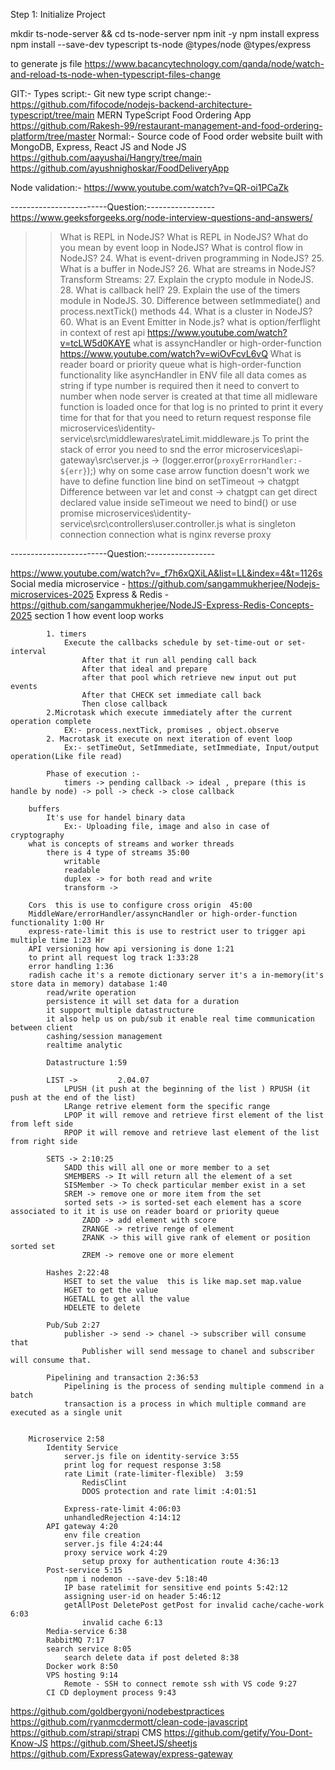 Step 1: Initialize Project

mkdir ts-node-server && cd ts-node-server
npm init -y
npm install express
npm install --save-dev typescript ts-node @types/node @types/express

to generate js file
https://www.bacancytechnology.com/qanda/node/watch-and-reload-ts-node-when-typescript-files-change

GIT:-
Types script:-
Git new type script change:-
https://github.com/fifocode/nodejs-backend-architecture-typescript/tree/main
MERN TypeScript Food Ordering App
https://github.com/Rakesh-99/restaurant-management-and-food-ordering-platform/tree/master
Normal:-
Source code of Food order website built with MongoDB, Express, React JS and Node JS
https://github.com/aayushai/Hangry/tree/main
https://github.com/ayushnighoskar/FoodDeliveryApp

Node validation:-
https://www.youtube.com/watch?v=QR-oi1PCaZk

------------------------Question:-----------------
https://www.geeksforgeeks.org/node-interview-questions-and-answers/

> > What is REPL in NodeJS?
> > What is REPL in NodeJS?
> > What do you mean by event loop in NodeJS?
> > What is control flow in NodeJS? 24. What is event-driven programming in NodeJS? 25. What is a buffer in NodeJS? 26. What are streams in NodeJS?
> > Transform Streams: 27. Explain the crypto module in NodeJS. 28. What is callback hell? 29. Explain the use of the timers module in NodeJS. 30. Difference between setImmediate() and process.nextTick() methods 44. What is a cluster in NodeJS? 60. What is an Event Emitter in Node.js?
> > what is option/ferflight in context of rest api
> > https://www.youtube.com/watch?v=tcLW5d0KAYE
> > what is assyncHandler or high-order-function
> > https://www.youtube.com/watch?v=wiOvFcvL6vQ
> > What is reader board or priority queue
> > what is high-order-function functionality like asyncHandler
> > in ENV file all data comes as string if type number is required then it need to convert to number
> > when node server is created at that time all midleware function is loaded once for that log is no printed to print it every time for that for that you need to return request response file microservices\identity-service\src\middlewares\rateLimit.middleware.js
> > To print the stack of error you need to snd the error microservices\api-gateway\src\server.js -> (logger.error(`proxyErrorHandler:- ${err}`);)
> > why on some case arrow function doesn't work we have to define function line bind on setTimeout -> chatgpt
> > Difference between var let and const -> chatgpt
> > can get direct declared value inside seTimeout we need to bind() or use promise microservices\identity-service\src\controllers\user.controller.js
> > what is singleton connection connection
> > what is nginx reverse proxy

------------------------Question:-----------------

https://www.youtube.com/watch?v=_f7h6xQXiLA&list=LL&index=4&t=1126s
Social media microservice - https://github.com/sangammukherjee/Nodejs-microservices-2025
Express & Redis - https://github.com/sangammukherjee/NodeJS-Express-Redis-Concepts-2025
section 1
how event loop works

            1. timers
                Execute the callbacks schedule by set-time-out or set-interval
                    After that it run all pending call back
                    After that ideal and prepare
                    after that pool which retrieve new input out put events
                    After that CHECK set immediate call back
                    Then close callback
            2.Microtask which execute immediately after the current operation complete
                EX:- process.nextTick, promises , object.observe
            2. Macrotask it execute on next iteration of event loop
                Ex:- setTimeOut, SetImmediate, setImmediate, Input/output operation(Like file read)

            Phase of execution :-
                timers -> pending callback -> ideal , prepare (this is handle by node) -> poll -> check -> close callback

        buffers
            It's use for handel binary data
                Ex:- Uploading file, image and also in case of cryptography
        what is concepts of streams and worker threads
            there is 4 type of streams 35:00
                writable
                readable
                duplex -> for both read and write
                transform ->

        Cors  this is use to configure cross origin  45:00
        MiddleWare/errorHandler/assyncHandler or high-order-function functionality 1:00 Hr
        express-rate-limit this is use to restrict user to trigger api multiple time 1:23 Hr
        API versioning how api versioning is done 1:21
        to print all request log track 1:33:28
        error handling 1:36
        radish cache it's a remote dictionary server it's a in-memory(it's store data in memory) database 1:40
            read/write operation
            persistence it will set data for a duration
            it support multiple datastructure
            it also help us on pub/sub it enable real time communication between client
            cashing/session management
            realtime analytic

            Datastructure 1:59

            LIST ->         2.04.07
                LPUSH (it push at the beginning of the list ) RPUSH (it push at the end of the list)
                LRange retrive element form the specific range
                LPOP it will remove and retrieve first element of the list from left side
                RPOP it will remove and retrieve last element of the list from right side

            SETS -> 2:10:25
                SADD this will all one or more member to a set
                SMEMBERS -> It will return all the element of a set
                SISMember -> To check particular member exist in a set
                SREM -> remove one or more item from the set
                sorted sets -> is sorted-set each element has a score associated to it it is use on reader board or priority queue
                    ZADD -> add element with score
                    ZRANGE -> retrive renge of element
                    ZRANK -> this will give rank of element or position sorted set
                    ZREM -> remove one or more element

            Hashes 2:22:48
                HSET to set the value  this is like map.set map.value
                HGET to get the value
                HGETALL to get all the value
                HDELETE to delete

            Pub/Sub 2:27
                publisher -> send -> chanel -> subscriber will consume that
                    Publisher will send message to chanel and subscriber will consume that.

            Pipelining and transaction 2:36:53
                Pipelining is the process of sending multiple commend in a batch
                transaction is a process in which multiple command are executed as a single unit


        Microservice 2:58
            Identity Service
                server.js file on identity-service 3:55
                print log for request response 3:58
                rate Limit (rate-limiter-flexible)  3:59
                    RedisClint
                    DDOS protection and rate limit :4:01:51

                Express-rate-limit 4:06:03
                unhandledRejection 4:14:12
            API gateway 4:20
                env file creation
                server.js file 4:24:44
                proxy service work 4:29
                    setup proxy for authentication route 4:36:13
            Post-service 5:15
                npm i nodemon --save-dev 5:18:40
                IP base ratelimit for sensitive end points 5:42:12
                assigning user-id on header 5:46:12
                getAllPost DeletePost getPost for invalid cache/cache-work 6:03
                    invalid cache 6:13
            Media-service 6:38
            RabbitMQ 7:17
            search service 8:05
                search delete data if post deleted 8:38
            Docker work 8:50
            VPS hosting 9:14
                Remote - SSH to connect remote ssh with VS code 9:27
            CI CD deployment process 9:43

https://github.com/goldbergyoni/nodebestpractices
https://github.com/ryanmcdermott/clean-code-javascript
https://github.com/strapi/strapi CMS
https://github.com/getify/You-Dont-Know-JS
https://github.com/SheetJS/sheetjs
https://github.com/ExpressGateway/express-gateway

